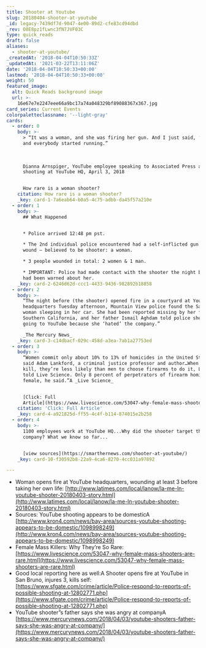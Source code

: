 ```yaml
---
title: Shooter at Youtube
slug: 20180404-shooter-at-youtube
_id: legacy-7439df7d-9047-4e00-89d2-cfe83cd94dbd
_rev: O8E8pz1fLwnc3fN7JVF03C
type: quick_reads
draft: false
aliases:
  - shooter-at-youtube/
_createdAt: '2018-04-04T10:50:33Z'
_updatedAt: '2021-03-22T13:11:06Z'
date: '2018-04-04T10:50:33+00:00'
lastmod: '2018-04-04T10:50:33+00:00'
weight: 50
featured_image:
  alt: Quick Reads background image
  url: >-
    16e67e7e2247eee66a9bc17a74a048329bf89088367x367.jpg
card_series: Current Events
colorpaletteclassname: '--light-gray'
cards:
  - order: 0
    body: >-
      > “It was a woman, and she was firing her gun. And I just said, ‘Shooter’,
      and everybody started running.”  
        
        
        
      Dianna Arnspiger, YouTube employee speaking to Associated Press about
      shooting at YouTube HQ, April 3, 2018


      How rare is a woman shooter?
    citation: How rare is a woman shooter?
    _key: card-1-7a6eab64-b0a5-4c75-adbb-da45f57a210e
  - order: 1
    body: >-
      ## What Happened


      * Police arrived 12:48 pm pst.

      * The 2nd individual police encountered had a self-inflicted gun shot
      wound – believed to be shooter: a woman.

      * 3 people wounded in total: 2 women & 1 man.

      * IMPORTANT: Police had made contact with the shooter the night before…and
      had been warned about her.
    _key: card-2-6246d62d-ccc1-4433-9436-982892b18858
  - order: 2
    body: >-
      “The night before (the shooter) opened fire in a courtyard at YouTube’s
      headquarters Tuesday afternoon, Mountain View police found the San Diego
      woman sleeping in her car. She had been reported missing by her family in
      Southern California, and her father Ismail Aghdam told police she might be
      going to YouTube because she ‘hated’ the company.”  

      _The Mercury News_
    _key: card-3-c14dbacf-029c-458d-a3ea-7ab1a27753ed
  - order: 3
    body: >-
      “Women commit only about 10% to 13% of homicides in the United States,
      said Adam Lankford, a criminal justice professor and author…When women do
      kill, they’re less likely than men to choose firearms to do it, Lankford
      told Live Science. Only 8 percent of perpetrators of firearm homicides are
      female, he said.”A _Live Science_


      [Click: Full
      Article](https://www.livescience.com/53047-why-female-mass-shooters-are-rare.html)
    citation: 'Click: Full Article'
    _key: card-4-a921825d-ff55-4c4f-b114-874015e2b258
  - order: 4
    body: >-
      1100 employees work at YouTube HQ...Why did the shooter target the
      company? What we know so far...


      [view sources](https://smarthernews.com/shooter-at-youtube/)
    _key: card-10-f30592b8-22a9-4ca6-8270-4cc031a97892

---
```

* Woman opens fire at YouTube headquarters, wounding at least 3 before taking her own life: [http://www.latimes.com/local/lanow/la-me-ln-youtube-shooter-20180403-story.html](http://www.latimes.com/local/lanow/la-me-ln-youtube-shooter-20180403-story.html)
* Sources: YouTube shooting appears to be domesticA [http://www.kron4.com/news/bay-area/sources-youtube-shooting-appears-to-be-domestic/1098998249](http://www.kron4.com/news/bay-area/sources-youtube-shooting-appears-to-be-domestic/1098998249)
* Female Mass Killers: Why They’re So Rare: [https://www.livescience.com/53047-why-female-mass-shooters-are-rare.html](https://www.livescience.com/53047-why-female-mass-shooters-are-rare.html)
* Good local reporting here as well:A Shooter opens fire at YouTube in San Bruno, injures 3, kills self: [https://www.sfgate.com/crime/article/Police-respond-to-reports-of-possible-shooting-at-12802771.php](https://www.sfgate.com/crime/article/Police-respond-to-reports-of-possible-shooting-at-12802771.php)
* YouTube shooter”s father says she was angry at companyA [https://www.mercurynews.com/2018/04/03/youtube-shooters-father-says-she-was-angry-at-company/](https://www.mercurynews.com/2018/04/03/youtube-shooters-father-says-she-was-angry-at-company/)